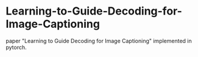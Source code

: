 # Learning-to-Guide-Decoding-for-Image-Captioning
paper "Learning to Guide Decoding for Image Captioning" implemented in pytorch.
